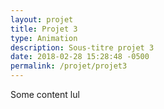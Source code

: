 ```yaml
---
layout: projet
title: Projet 3
type: Animation
description: Sous-titre projet 3
date: 2018-02-28 15:28:48 -0500
permalink: /projet/projet3
---
```


Some content lul